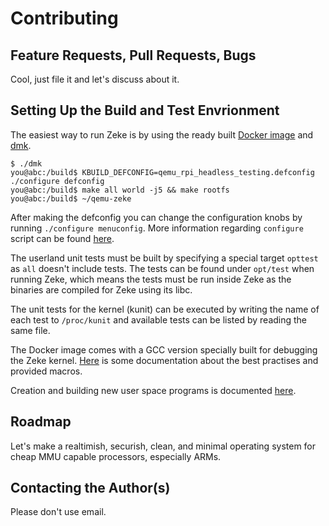 Contributing
============

Feature Requests, Pull Requests, Bugs
-------------------------------------

Cool, just file it and let's discuss about it.

Setting Up the Build and Test Envrionment
-----------------------------------------

The easiest way to run Zeke is by using the ready built [Docker image](https://hub.docker.com/r/olliv/zekedock/) and [dmk](https://github.com/Zeke-OS/dmk).

```
$ ./dmk
you@abc:/build$ KBUILD_DEFCONFIG=qemu_rpi_headless_testing.defconfig ./configure defconfig
you@abc:/build$ make all world -j5 && make rootfs
you@abc:/build$ ~/qemu-zeke
```

After making the defconfig you can change the configuration knobs by running `./configure menuconfig`.
More information regarding `configure` script can be found [here](https://github.com/Zeke-OS/zeke/wiki/configure-script).

The userland unit tests must be built by specifying a special target `opttest` as `all` doesn't include tests.
The tests can be found under `opt/test` when running Zeke, which means the tests must be run inside Zeke as the
binaries are compiled for Zeke using its libc.

The unit tests for the kernel (kunit) can be executed by writing the name of each test to `/proc/kunit` and
available tests can be listed by reading the same file.

The Docker image comes with a GCC version specially built for debugging the Zeke kernel.
[Here](https://github.com/Zeke-OS/zeke/wiki/Debugging-with-GDB) is some documentation about the best practises and provided macros.

Creation and building new user space programs is documented [here](https://github.com/Zeke-OS/zeke/wiki/Creating-a-new-user-space-program).

Roadmap
-------

Let's make a realtimish, securish, clean, and minimal operating system for cheap MMU capable processors, especially ARMs.

Contacting the Author(s)
------------------------

Please don't use email.
